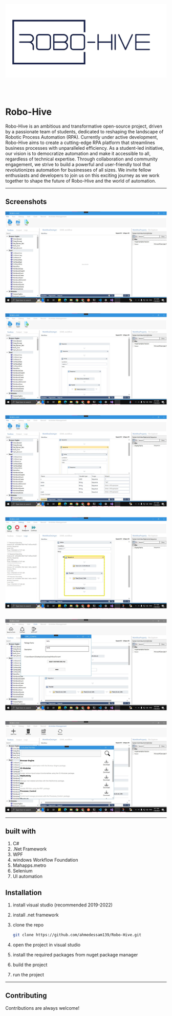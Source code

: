 
<div align="center">
  
![Robo-Hive Logo](/readme/main_logo.png)

</div>

<br>
<br>



# Robo-Hive
Robo-Hive is an ambitious and transformative open-source project, driven by a passionate team of students, dedicated to reshaping the landscape of Robotic Process Automation (RPA). Currently under active development, Robo-Hive aims to create a cutting-edge RPA platform that streamlines business processes with unparalleled efficiency. As a student-led initiative, our vision is to democratize automation and make it accessible to all, regardless of technical expertise. Through collaboration and community engagement, we strive to build a powerful and user-friendly tool that revolutionizes automation for businesses of all sizes. We invite fellow enthusiasts and developers to join us on this exciting journey as we work together to shape the future of Robo-Hive and the world of automation.


---




## Screenshots

![opened project](/readme/1.jpg)
<br>
<br>

![opened project](/readme/2.jpg)
<br>
<br>

![opened project](/readme/3.jpg)
<br>
<br>

![opened project](/readme/4.jpg)
<br>
<br>

![opened project](/readme/5.jpg)
<br>
<br>

![opened project](/readme/6.jpg)

---
## built with
1. C#
2. .Net Framework
3. WPF
4. windows Workflow Foundation
5. Mahapps.metro
6. Selenium
7. UI automation


## Installation

1. install visual studio (recommended 2019-2022)
2. install .net framework 
3. clone the repo
    ```bash
    git clone https://github.com/ahmedessam139/Robo-Hive.git

    ```

4. open the project in visual studio
5. install the required packages from nuget package manager
6. build the project
7. run the project

---

## Contributing

Contributions are always welcome!   
